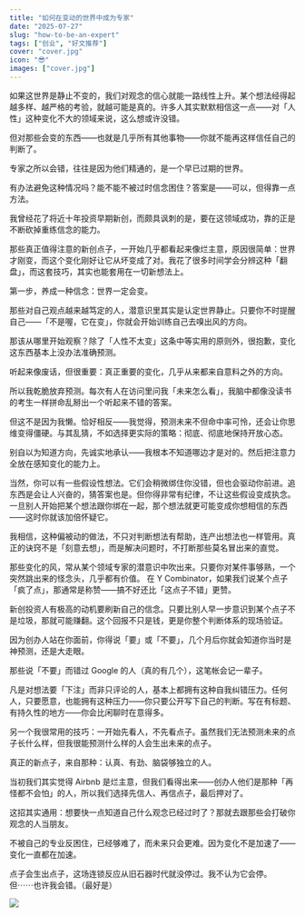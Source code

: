 ```yaml
---
title: "如何在变动的世界中成为专家"
date: "2025-07-27"
slug: "how-to-be-an-expert"
tags: ["创业", "好文推荐"]
cover: "cover.jpg"
icon: "😎"
images: ["cover.jpg"]
---
```

如果这世界是静止不变的，我们对观念的信心就能一路线性上升。某个想法经得起越多样、越严格的考验，就越可能是真的。许多人其实默默相信这一点——对「人性」这种变化不大的领域来说，这么想或许没错。



但对那些会变的东西——也就是几乎所有其他事物——你就不能再这样信任自己的判断了。



专家之所以会错，往往是因为他们精通的，是一个早已过期的世界。



有办法避免这种情况吗？能不能不被过时信念困住？答案是——可以，但得靠一点方法。



我曾经花了将近十年投资早期新创，而颇具讽刺的是，要在这领域成功，靠的正是不断砍掉重练信念的能力。



那些真正值得注意的新创点子，一开始几乎都看起来像烂主意，原因很简单：世界才刚变，而这个变化刚好让它从坏变成了对。我花了很多时间学会分辨这种「翻盘」，而这套技巧，其实也能套用在一切新想法上。



第一步，养成一种信念：世界一定会变。



那些对自己观点越来越笃定的人，潜意识里其实是认定世界静止。只要你不时提醒自己——「不是喔，它在变」，你就会开始训练自己去嗅出风的方向。



那该从哪里开始观察？除了「人性不太变」这条中等实用的原则外，很抱歉，变化这东西基本上没办法准确预测。



听起来像废话，但很重要：真正重要的变化，几乎从来都来自意料之外的方向。



所以我乾脆放弃预测。每次有人在访问里问我「未来怎么看」，我脑中都像没读书的考生一样拼命乱掰出一个听起来不错的答案。



但这不是因为我懒。恰好相反——我觉得，预测未来不但命中率可怜，还会让你思维变得僵硬。与其乱猜，不如选择更实际的策略：彻底、彻底地保持开放心态。



别自以为知道方向，先诚实地承认——我根本不知道哪边才是对的。然后把注意力全放在感知变化的能力上。



当然，你可以有一些假设性想法。它们会稍微绑住你没错，但也会驱动你前进。追东西是会让人兴奋的，猜答案也是。但你得非常有纪律，不让这些假设变成执念。
一旦别人开始把某个想法跟你绑在一起，那个想法就更可能变成你想相信的东西——这时你就该加倍怀疑它。



我相信，这种偏被动的做法，不只对判断想法有帮助，连产出想法也一样管用。真正的诀窍不是「刻意去想」，而是解决问题时，不打断那些莫名冒出来的直觉。



那些变化的风，常从某个领域专家的潜意识中吹出来。只要你对某件事够熟，一个突然跳出来的怪念头，几乎都有价值。
在 Y Combinator，如果我们说某个点子「疯了点」，那通常是称赞——搞不好还比「这点子不错」更赞。



新创投资人有极高的动机要刷新自己的信念。只要比别人早一步意识到某个点子不是垃圾，那就可能赚翻。这个回报不只是钱，更是你整个判断体系的现场验证。



因为创办人站在你面前，你得说「要」或「不要」，几个月后你就会知道你当时是神预测，还是大走眼。



那些说「不要」而错过 Google 的人（真的有几个），这笔帐会记一辈子。



凡是对想法要「下注」而非只评论的人，基本上都拥有这种自我纠错压力。任何人，只要愿意，也能拥有这种压力——你只要公开写下自己的判断。写在有标题、有持久性的地方——你会比闲聊时在意得多。



另一个我很常用的技巧：一开始先看人，不先看点子。虽然我们无法预测未来的点子长什么样，但我很能预测什么样的人会生出未来的点子。



真正的新点子，来自那种：认真、有劲、脑袋够独立的人。



当初我们其实觉得 Airbnb 是烂主意，但我们看得出来——创办人他们是那种「再怪都不会怕」的人，所以我们选择先信人、再信点子，最后押对了。



这招其实通用：想要快一点知道自己什么观念已经过时了？那就去跟那些会打破你观念的人当朋友。



不被自己的专业反困住，已经够难了，而未来只会更难。因为变化不是加速了——变化一直都在加速。



点子会生出点子，这场连锁反应从旧石器时代就没停过。我不认为它会停。
但⋯⋯也许我会错。（最好是）




![](https://prod-files-secure.s3.us-west-2.amazonaws.com/112d0858-5090-4d34-a606-b75eb8d65fd2/46476355-9cf3-4e99-9b7a-3531bc426380/1000202064.png?X-Amz-Algorithm=AWS4-HMAC-SHA256&X-Amz-Content-Sha256=UNSIGNED-PAYLOAD&X-Amz-Credential=ASIAZI2LB4662SIIRHTG%2F20250905%2Fus-west-2%2Fs3%2Faws4_request&X-Amz-Date=20250905T173031Z&X-Amz-Expires=3600&X-Amz-Security-Token=IQoJb3JpZ2luX2VjEBIaCXVzLXdlc3QtMiJIMEYCIQCM3l6Y11%2B08LmIXSshWNBTXjZHObY516HfNFOPuxPPaQIhAMGIh6oRN6D2Re1x6BRF1pyIMzM8rbuBIrpikJOW44BGKv8DCHsQABoMNjM3NDIzMTgzODA1IgxJpc2xxqoJcK5xmSUq3ANbXhiDGKHQowvQpIwV%2B0z060CRzmvvKxUjbMM4obh1%2BubO2046XklNW2kfq4k40Ri2B7ZR%2FZ78FLuWQi4tmqP6zh0vvRgJx%2FuAvLUL6TfEUROWqfcVDzaZzHDa%2BHIFBttfPt%2Fl%2BIUlDMVHIIS%2Bvovdi4X3B9cUU6miBTg6sZfcivsKzQyAuJxUJiN6ko8pmwF2DGBf7HSQrEMV24vdumclYFBzQGhtmmPUl0uucXrcXRzbXtMAp%2B2%2FxgmK4mDeBvcXz1zhM9J%2FanftsgOWzlmYqJsu6TbDQDoFMB67d3mdmtLAn6WVF%2Fab8k29w3ezxzvxxFsyCdicINAMfVkT6SWd369tN5TsPkqXzrXGDL1X6fXIt5b0tl51Mf0CXUthlk7KSD3ith4PGjKV05No8z8xqlncvZ9l%2B4BsN4Q%2B8ldrLZm7U2HVCJA52bhOkj2APNzc2X9aPp64m4CG8wN8yeyrAApk8gSjvRxhl%2BDYcbBwhGMC%2FWay270Kfj8JsIt%2B8VJUBca9XZ%2BQNDK1g1vwao6Z9vm1b2pcS3XWRIHGuQ48%2BkMbC4%2BfdQ%2FdjkT5XR9j8WjoQhPzE7Z4VK5lY7CxXSBYFgJT%2Fsw4xf8W%2FdrLJ6M13JwNbkz%2BWcj51YOB3TDhuezFBjqkAZ9gMXdUkSPboouTVLXAvbX2maOWtl%2FVG6giNw6DUsCGlE2E9xfR65Lv4MxiLm%2FHZt1SHJPvxj%2FLF23gk1LmhIZF0CN2NQKst%2B0sORqNYBNH3VbS86ioKtClpFlnRk2S4OBFm9Kl3yc69gGYAluGBPpvm0B%2BBLhF4GKi9CqVd44lggzOVyxcC4jkUuMdaUbhaj%2FUmfvfQ1y%2B%2B2tmekQyRmwUSksj&X-Amz-Signature=34f79f8452381a59d534a1ce5319bccad1607b5504735611c54cc44a12abb453&X-Amz-SignedHeaders=host&x-amz-checksum-mode=ENABLED&x-id=GetObject)


